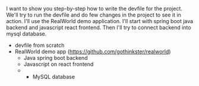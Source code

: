 I want to show you step-by-step how to write the devfile for the project. We'll try to run the devfile and do few changes in the project to see it in action.
I'll use the RealWorld demo application. I'll start with spring boot java backend and javascript react frontend. Then I'll try to connect backend into mysql database.


  - devfile from scratch
  - RealWorld demo app (https://github.com/gothinkster/realworld)
    - Java spring boot backend
    - Javascript on react frontend
    - + MySQL database
